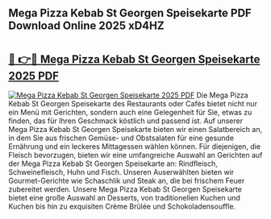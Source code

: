 ## Mega Pizza Kebab St Georgen Speisekarte PDF Download Online 2025 xD4HZ

# <h2><a href="http://gc85xfh.nevu.top/?p=Mega+Pizza+Kebab+St+Georgen+Speisekarte">🔗 👉🔴 Mega Pizza Kebab St Georgen Speisekarte 2025 PDF</a></h2>

[![Mega Pizza Kebab St Georgen Speisekarte 2025 PDF](https://i.imgur.com/dBaPXMq.png)](http://gc85xfh.nevu.top/?p=Mega+Pizza+Kebab+St+Georgen+Speisekarte)
Die Mega Pizza Kebab St Georgen Speisekarte des Restaurants oder Cafés bietet nicht nur ein Menü mit Gerichten, sondern auch eine Gelegenheit für Sie, etwas zu finden, das für Ihren Geschmack köstlich und passend ist. Auf unserer Mega Pizza Kebab St Georgen Speisekarte bieten wir einen Salatbereich an, in dem Sie aus frischen Gemüse- und Obstsalaten für eine gesunde Ernährung und ein leckeres Mittagessen wählen können. Für diejenigen, die Fleisch bevorzugen, bieten wir eine umfangreiche Auswahl an Gerichten auf der Mega Pizza Kebab St Georgen Speisekarte an: Rindfleisch, Schweinefleisch, Huhn und Fisch. Unseren Auserwählten bieten wir Gourmet-Gerichte wie Schaschlik und Steak an, die bei frischem Feuer zubereitet werden. Unsere Mega Pizza Kebab St Georgen Speisekarte bietet eine große Auswahl an Desserts, von traditionellen Kuchen und Kuchen bis hin zu exquisiten Crème Brûlée und Schokoladensouffle.
